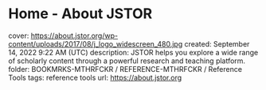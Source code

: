 # Home - About JSTOR

cover: https://about.jstor.org/wp-content/uploads/2017/08/j_logo_widescreen_480.jpg
created: September 14, 2022 9:22 AM (UTC)
description: JSTOR helps you explore a wide range of scholarly content through a powerful research and teaching platform.
folder: BOOKMRKS-MTHRFCKR / REFERENCE-MTHRFCKR / Reference Tools
tags: reference tools
url: https://about.jstor.org
